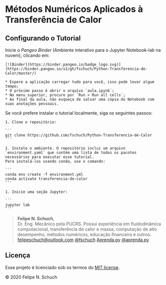 # Métodos Numéricos Aplicados à Transferência de Calor

## Configurando o Tutorial

Inicie o _Pangeo Binder_ (Ambiente interativo para o Jupyter Notebook-lab na nuvem), clicando em:

    [![Binder](https://binder.pangeo.io/badge_logo.svg)](https://binder.pangeo.io/v2/gh/fschuch/Python-Transferencia-de-Calor/master/)

    * Espere a aplicação carregar tudo para você, isso pode levar algum tempo;
    * O próximo passo é abrir o arquivo `aula.ipynb`;
    * No menu superior, procure por `Run > Run all cells`;
    * Ao final da aula, não esqueça de salvar uma cópia do Notebook com suas anotações pessoais.

Se você prefere instalar o tutorial localmente, siga os seguintes passos:

    1. Clone o repositório:

    ```
    git clone https://github.com/fschuch/Python-Transferencia-de-Calor
    ```

    1. Instale o ambiente. O repositório inclui um arquivo `environment.yaml` que contém uma lista de todos os pacotes necessários para executar esse tutorial.
    Para instalá-los usando conda, use o comando:

    ```
    conda env create -f environment.yml
    conda activate transferencia-de-calor
    ```

    1. Inicie uma seção Jupyter:

    ```
    jupyter lab
    ```


> **Felipe N. Schuch**,<br>
> Dr. Eng. Mecânico pela PUCRS. Possui experiência em fluidodinâmica computacional, transferência de calor e massa, computação de alto desempenho, métodos numéricos, educação financeira e outros.<br>
> [felipeschuch@outlook.com](mailto:felipeschuch@outlook.com "Email") [@fschuch](https://twitter.com/fschuch "Twitter") [Aprenda.py](https://fschuch.github.io/aprenda.py "Blog") [@aprenda.py](https://www.instagram.com/aprenda.py/ "Instagram")<br>

## Licença

Esse projeto é licenciado sob os termos do [MIT license](https://github.com/fschuch/Python-Transferencia-de-Calor/blob/master/LICENSE).

© 2020 Felipe N. Schuch
